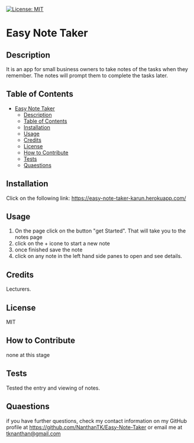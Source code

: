 [![License: MIT](https://img.shields.io/badge/License-MIT-yellow.svg)](https://opensource.org/licenses/MIT)

  # Easy Note Taker

  
  ## Description

  It is an app for small business owners to take notes of the tasks when they remember. The notes will prompt them to complete the tasks later.

## Table of Contents 

  
- [Easy Note Taker](#easy-note-taker)
  - [Description](#description)
  - [Table of Contents](#table-of-contents)
  - [Installation](#installation)
  - [Usage](#usage)
  - [Credits](#credits)
  - [License](#license)
  - [How to Contribute](#how-to-contribute)
  - [Tests](#tests)
  - [Quaestions](#quaestions)

## Installation

Click on the following link:
https://easy-note-taker-karun.herokuapp.com/


## Usage

1. On the page click on the button "get Started". That will take you to the notes page
2. click on the + icone to start a new note
3. once finished save the note
4. click on any note in the left hand side panes to open and see details.

## Credits

Lecturers.

## License

MIT

## How to Contribute

none at this stage

## Tests

Tested the entry and viewing of notes.

## Quaestions

if you have further questions, check my contact information on my GitHub profile at 
https://github.com/NanthanTK/Easy-Note-Taker 
or
email me at tknanthan@gmail.com